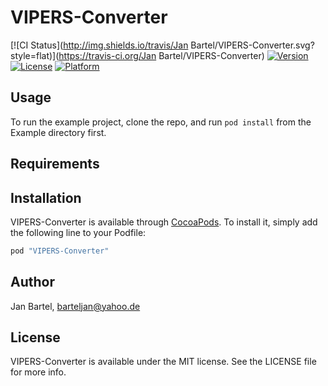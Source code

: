 # VIPERS-Converter

[![CI Status](http://img.shields.io/travis/Jan Bartel/VIPERS-Converter.svg?style=flat)](https://travis-ci.org/Jan Bartel/VIPERS-Converter)
[![Version](https://img.shields.io/cocoapods/v/VIPERS-Converter.svg?style=flat)](http://cocoapods.org/pods/VIPERS-Converter)
[![License](https://img.shields.io/cocoapods/l/VIPERS-Converter.svg?style=flat)](http://cocoapods.org/pods/VIPERS-Converter)
[![Platform](https://img.shields.io/cocoapods/p/VIPERS-Converter.svg?style=flat)](http://cocoapods.org/pods/VIPERS-Converter)

## Usage

To run the example project, clone the repo, and run `pod install` from the Example directory first.

## Requirements

## Installation

VIPERS-Converter is available through [CocoaPods](http://cocoapods.org). To install
it, simply add the following line to your Podfile:

```ruby
pod "VIPERS-Converter"
```

## Author

Jan Bartel, barteljan@yahoo.de

## License

VIPERS-Converter is available under the MIT license. See the LICENSE file for more info.
